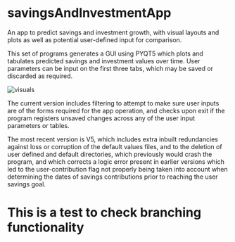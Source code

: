 # savingsAndInvestmentApp
An app to predict savings and investment growth, with visual layouts and plots as well as potential user-defined input for comparison.

This set of programs generates a GUI using PYQT5 which plots and tabulates predicted savings and investment values over time. User parameters can be input on the first three tabs, which may be saved or discarded as required.

![visuals](20220317_190556.gif)

The current version includes filtering to attempt to make sure user inputs are of the forms required for the app operation, and checks upon exit if the program registers unsaved changes across any of the user input parameters or tables.

The most recent version is V5, which includes extra inbuilt redundancies against loss or corruption of the default values files, and to the deletion of user defined and default directories, which previously would crash the program, and which corrects a logic error present in earlier versions which led to the user-contribution flag not properly being taken into account when determining the dates of savings contributions prior to reaching the user savings goal.

# This is a test to check branching functionality
